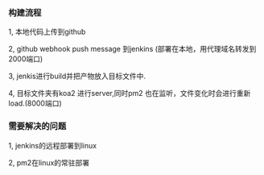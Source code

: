 ### 构建流程
1, 本地代码上传到github

2, github webhook push message 到jenkins (部署在本地，用代理域名转发到2000端口)

3, jenkis进行build并把产物放入目标文件中.

4, 目标文件夹有koa2 进行server,同时pm2 也在监听，文件变化时会进行重新load.(8000端口)

### 需要解决的问题
1, jenkins的远程部署到linux

2, pm2在linux的常驻部署

